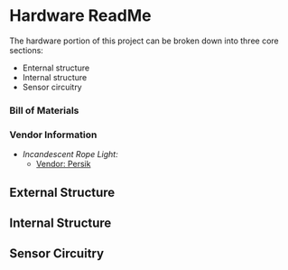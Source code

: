 # Hardware ReadMe
The hardware portion of this project can be broken down into three core sections:
* Enternal structure
* Internal structure
* Sensor circuitry

### Bill of Materials

### Vendor Information
* _Incandescent Rope Light:_
  * [Vendor: Persik](https://persik.com/collections/rope-lights/products/persik-18-feet-red-rope-light-for-indoor-and-outdoor-use-pack-of-2-total-36-feet-length)


## External Structure


## Internal Structure


## Sensor Circuitry

